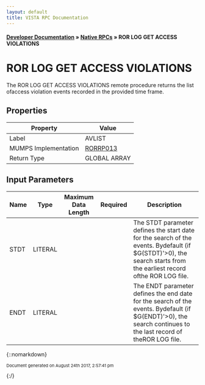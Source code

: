 ```yaml
---
layout: default
title: VISTA RPC Documentation
---
```


#### [Developer Documentation](../index) &#187; [Native RPCs](TableOfContents) &#187; ROR LOG GET ACCESS VIOLATIONS<br/>
# ROR LOG GET ACCESS VIOLATIONS

The ROR LOG GET ACCESS VIOLATIONS remote procedure returns the list ofaccess violation events recorded in the provided time frame.

## Properties

Property | Value
--- | ---
Label | AVLIST
MUMPS Implementation | [RORRP013](http://code.osehra.org/dox/Routine_RORRP013_source.html)
Return Type | GLOBAL ARRAY


## Input Parameters

Name | Type | Maximum Data Length | Required | Description
--- | --- | --- | --- | ---
STDT | LITERAL |  |  | The STDT parameter defines the start date for the search of the events. Bydefault (if $G(STDT)&#x27;&gt;0), the search starts from the earliest record ofthe ROR LOG file.
ENDT | LITERAL |  |  | The ENDT parameter defines the end date for the search of the events. Bydefault (if $G(ENDT)&#x27;&gt;0), the search continues to the last record of theROR LOG file.



{::nomarkdown} <br/><p style="font-size: 11px">Document generated on August 24th 2017, 2:57:41 pm</p>{:/}